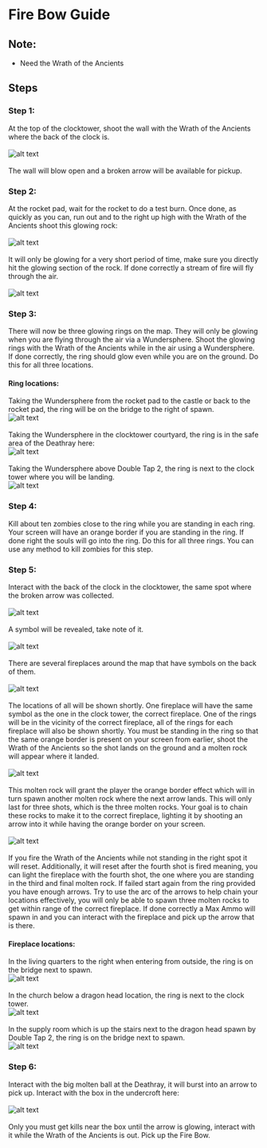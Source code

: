 # Fire Bow Guide

## Note:
* Need the Wrath of the Ancients

## Steps

### Step 1:
At the top of the clocktower, shoot the wall with the Wrath of the Ancients where the back of the clock is.\
\
![alt text](images/img22.png)\
\
The wall will blow open and a broken arrow will be available for pickup.

### Step 2:
At the rocket pad, wait for the rocket to do a test burn. Once done, as quickly as you can, run out and to the right up high with the Wrath of the Ancients shoot this glowing rock:\
\
![alt text](images/img23.png)\
\
It will only be glowing for a very short period of time, make sure you directly hit the glowing section of the rock. If done correctly a stream of fire will fly through the air.\
\
![alt text](images/img24.png)

### Step 3:
There will now be three glowing rings on the map. They will only be glowing when you are flying through the air via a Wundersphere. Shoot the glowing rings with the Wrath of the Ancients while in the air using a Wundersphere. If done correctly, the ring should glow even while you are on the ground. Do this for all three locations.

#### Ring locations:
Taking the Wundersphere from the rocket pad to the castle or back to the rocket pad, the ring will be on the bridge to the right of spawn.\
![alt text](images/img25.png)\
\
Taking the Wundersphere in the clocktower courtyard, the ring is in the safe area of the Deathray here:\
![alt text](images/img26.png)\
\
Taking the Wundersphere above Double Tap 2, the ring is next to the clock tower where you will be landing.\
![alt text](images/img27.png)

### Step 4:
Kill about ten zombies close to the ring while you are standing in each ring. Your screen will have an orange border if you are standing in the ring. If done right the souls will go into the ring. Do this for all three rings. You can use any method to kill zombies for this step.

### Step 5:
Interact with the back of the clock in the clocktower, the same spot where the broken arrow was collected.\
\
![alt text](images/img28.png)\
\
A symbol will be revealed, take note of it.\
\
![alt text](images/img29.png)\
\
There are several fireplaces around the map that have symbols on the back of them.\
\
![alt text](images/img30.png)\
\
The locations of all will be shown shortly. One fireplace will have the same symbol as the one in the clock tower, the correct fireplace. One of the rings will be in the vicinity of the correct fireplace, all of the rings for each fireplace will also be shown shortly. You must be standing in the ring so that the same orange border is present on your screen from earlier, shoot the Wrath of the Ancients so the shot lands on the ground and a molten rock will appear where it landed.\
\
![alt text](images/img31.png)\
\
This molten rock will grant the player the orange border effect which will in turn spawn another molten rock where the next arrow lands. This will only last for three shots, which is the three molten rocks. Your goal is to chain these rocks to make it to the correct fireplace, lighting it by shooting an arrow into it while having the orange border on your screen.\
\
![alt text](images/img32.png)\
\
If you fire the Wrath of the Ancients while not standing in the right spot it will reset. Additionally, it will reset after the fourth shot is fired meaning, you can light the fireplace with the fourth shot, the one where you are standing in the third and final molten rock. If failed start again from the ring provided you have enough arrows. Try to use the arc of the arrows to help chain your locations effectively, you will only be able to spawn three molten rocks to get within range of the correct fireplace. If done correctly a Max Ammo will spawn in and you can interact with the fireplace and pick up the arrow that is there.

#### Fireplace locations:
In the living quarters to the right when entering from outside, the ring is on the bridge next to spawn.\
![alt text](images/img33.png)\
\
In the church below a dragon head location, the ring is next to the clock tower.\
![alt text](images/img34.png)\
\
In the supply room which is up the stairs next to the dragon head spawn by Double Tap 2, the ring is on the bridge next to spawn.\
![alt text](images/img35.png)

### Step 6:
Interact with the big molten ball at the Deathray, it will burst into an arrow to pick up. Interact with the box in the undercroft here:\
\
![alt text](images/img36.png)\
\
Only you must get kills near the box until the arrow is glowing, interact with it while the Wrath of the Ancients is out. Pick up the Fire Bow.
